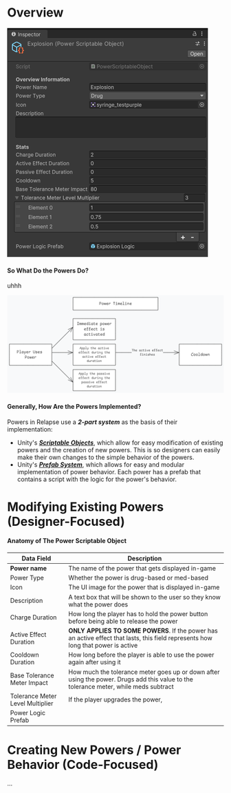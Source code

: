 # Overview

![Explosion Power Example](<../../_META/Attachments/Pasted image 20241008131156.png>)

#### So What Do the Powers Do?

uhhh

![](<../../_META/Excalidraw/exc_2024-10-08 13.38.30.excalidraw.png>)

#### Generally, How Are the Powers Implemented?

Powers in Relapse use a ***2-part system*** as the basis of their implementation:

- Unity's [***Scriptable Objects***](https://docs.unity3d.com/Manual/class-ScriptableObject.html), which allow for easy modification of existing powers and the creation of new powers. This is so designers can easily make their own changes to the simple behavior of the powers.
- Unity's [***Prefab System***](https://docs.unity3d.com/Manual/Prefabs.html), which allows for easy and modular implementation of power behavior. Each power has a prefab that contains a script with the logic for the power's behavior.

# Modifying Existing Powers (Designer-Focused)

#### Anatomy of The Power Scriptable Object

| Data Field                       | Description                                                                                                                          |
| -------------------------------- | ------------------------------------------------------------------------------------------------------------------------------------ |
| **Power name**                   | The name of the power that gets displayed in-game                                                                                    |
| Power Type                       | Whether the power is drug-based or med-based                                                                                         |
| Icon                             | The UI image for the power that is displayed in-game                                                                                 |
| Description                      | A text box that will be shown to the user so they know what the power does                                                           |
| Charge Duration                  | How long the player has to hold the power button before being able to release the power                                              |
| Active Effect Duration           | **ONLY APPLIES TO SOME POWERS**. If the power has an active effect that lasts, this field represents how long that power is active   |
| Cooldown Duration                | How long before the player is able to use the power again after using it                                                             |
| Base Tolerance Meter Impact      | How much the tolerance meter goes up or down after using the power. Drugs add this value to the tolerance meter, while meds subtract |
| Tolerance Meter Level Multiplier | If the player upgrades the power,                                                                                                    |
| Power Logic Prefab               |                                                                                                                                      |

# Creating New Powers / Power Behavior (Code-Focused)

…
